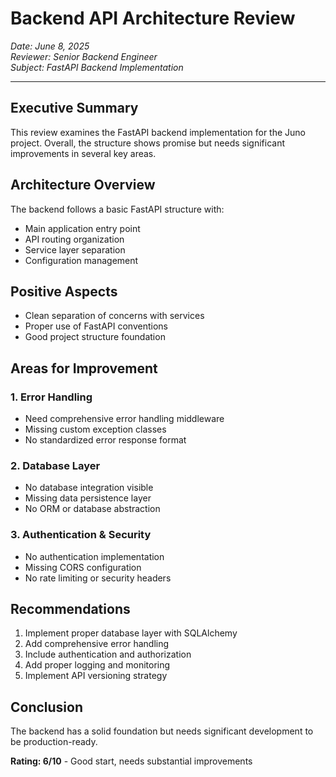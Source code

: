 # Backend API Architecture Review

*Date: June 8, 2025*  
*Reviewer: Senior Backend Engineer*  
*Subject: FastAPI Backend Implementation*

---

## Executive Summary

This review examines the FastAPI backend implementation for the Juno project. Overall, the structure shows promise but needs significant improvements in several key areas.

## Architecture Overview

The backend follows a basic FastAPI structure with:
- Main application entry point
- API routing organization
- Service layer separation
- Configuration management

## Positive Aspects

- Clean separation of concerns with services
- Proper use of FastAPI conventions
- Good project structure foundation

## Areas for Improvement

### 1. Error Handling
- Need comprehensive error handling middleware
- Missing custom exception classes
- No standardized error response format

### 2. Database Layer
- No database integration visible
- Missing data persistence layer
- No ORM or database abstraction

### 3. Authentication & Security
- No authentication implementation
- Missing CORS configuration
- No rate limiting or security headers

## Recommendations

1. Implement proper database layer with SQLAlchemy
2. Add comprehensive error handling
3. Include authentication and authorization
4. Add proper logging and monitoring
5. Implement API versioning strategy

## Conclusion

The backend has a solid foundation but needs significant development to be production-ready.

**Rating: 6/10** - Good start, needs substantial improvements
